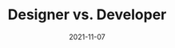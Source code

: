 ---
title: 'Designer vs. Developer'
link: https://www.youtube.com/playlist?list=PLNYkxOF6rcIC60856GnLEV5GQXMxc9ByJ
description: Designer vs. Developer aims to provide take aways, solutions to workflows, tools & discussions on everyday struggles.
tags: [product development, collaboration]
date: 2021-11-07
---
